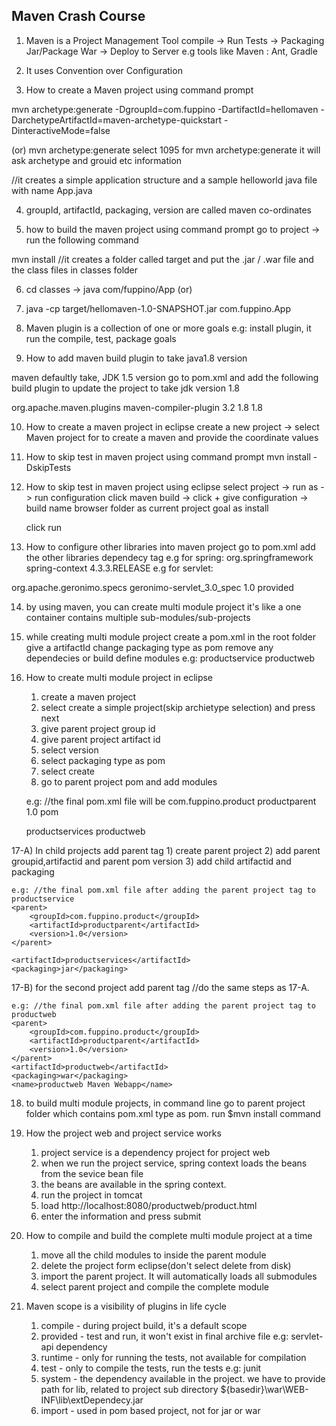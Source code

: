 ## Maven Crash Course ##

1) Maven is a Project Management Tool
compile -> Run Tests -> Packaging Jar/Package War -> Deploy to Server
e.g tools like Maven : Ant, Gradle

2) It uses Convention over Configuration

3) How to create a Maven project using command prompt

mvn archetype:generate -DgroupId=com.fuppino -DartifactId=hellomaven -DarchetypeArtifactId=maven-archetype-quickstart -DinteractiveMode=false

(or)
mvn archetype:generate
select 1095 for mvn archetype:generate
it will ask archetype and grouid etc information

//it creates a simple application structure and a sample helloworld java file with name App.java

4) groupId, artifactId, packaging, version are called maven co-ordinates

5) how to build the maven project using command prompt
	go to project -> run the following command

mvn install
//it creates a folder called target and put the .jar / .war file and the class files in classes folder

6) cd classes -> java com/fuppino/App
(or)
7) java -cp target/hellomaven-1.0-SNAPSHOT.jar com.fuppino.App

8) Maven plugin is a collection of one or more goals
e.g: install plugin, it run the compile, test, package goals 

9) How to add maven build plugin to take java1.8 version

maven defaultly take, JDK 1.5 version
go to pom.xml and add the following build plugin to update the project to take jdk version 1.8

<build>
	<plugins>
		<plugin>
			<groupId>org.apache.maven.plugins</groupId>
			<artifactId>maven-compiler-plugin</artifactId>
			<version>3.2</version>
			<configuration>
				<source>1.8</source>
				<target>1.8</target>
			</configuration>
		</plugin>
	</plugins>
</build>

10) How to create a maven project in eclipse
create a new project -> select Maven project for to create a maven 
and provide the coordinate values

11) How to skip test in maven project using command prompt
mvn install -DskipTests

12) How to skip test in maven project using eclipse
select project -> run as -> run configuration
click maven build -> click +
give configuration -> 
	build name
	browser folder as current project
	goal as install

	click run

13) How to configure other libraries into maven project
go to pom.xml
add the other libraries dependecy tag
e.g for spring:
	<dependency>
		<groupId>org.springframework</groupId>
		<artifactId>spring-context</artifactId>
		<version>4.3.3.RELEASE</version>
	</dependency>
e.g for servlet:
<dependency>
    <groupId>org.apache.geronimo.specs</groupId>
    <artifactId>geronimo-servlet_3.0_spec</artifactId>
    <version>1.0</version>
    <scope>provided</scope>
</dependency>

14) by using maven, you can create multi module project
it's like a one container contains multiple sub-modules/sub-projects

15) while creating multi module project
	create a pom.xml in the root folder 
	give a artifactId
	change packaging type as pom
	remove any dependecies or build
	define modules
	e.g: 
		<modules>
			<module>productservice</module>
			<module>productweb</module>
		</modules>

16) How to create multi module project in eclipse
	1) create a maven project
	2) select create a simple project(skip archietype selection) and press next
	3) give parent project group id
	4) give parent project artifact id
	5) select version 
	6) select packaging type as pom
	7) select create
	8) go to parent project pom and add modules

	e.g: //the final pom.xml file will be
	<groupId>com.fuppino.product</groupId>
  	<artifactId>productparent</artifactId>
  	<version>1.0</version>
  	<packaging>pom</packaging>
  
  	<modules>
  		<module>productservices</module>
  		<module>productweb</module>
  	</modules>

17-A) In child projects add parent tag
	1) create parent project
	2) add parent groupid,artifactid and parent pom version
	3) add child artifactid and packaging

	e.g: //the final pom.xml file after adding the parent project tag to productservice
	<parent>
		<groupId>com.fuppino.product</groupId>
		<artifactId>productparent</artifactId>
		<version>1.0</version>
	</parent>
	
	<artifactId>productservices</artifactId>
	<packaging>jar</packaging>

17-B) for the second project add parent tag
	//do the same steps as 17-A.

	e.g: //the final pom.xml file after adding the parent project tag to productweb
	<parent>
		<groupId>com.fuppino.product</groupId>
		<artifactId>productparent</artifactId>
		<version>1.0</version>
	</parent>
	<artifactId>productweb</artifactId>
	<packaging>war</packaging>
	<name>productweb Maven Webapp</name>

18) to build multi module projects, in command line
	go to parent project folder which contains pom.xml type as pom.
	run $mvn install command
	
19) How the project web and project service works
	1) project service is a dependency project for project web
	2) when we run the project service, spring context loads the beans from the sevice bean file
	3) the beans are available in the spring context.
	4) run the project in tomcat
	5) load http://localhost:8080/productweb/product.html
	6) enter the information and press submit

20) How to compile and build the complete multi module project at a time
	1) move all the child modules to inside the parent module
	2) delete the project form eclipse(don't select delete from disk)
	3) import the parent project. It will automatically loads all submodules
	4) select parent project and compile the complete module


21) Maven scope is a visibility of plugins in life cycle
	1) compile - during project build, it's a default scope
	2) provided - test and run, it won't exist in final archive file
		e.g: servlet-api dependency
	3) runtime - only for running the tests, not available for compilation
	4) test - only to compile the tests, run the tests
		e.g: junit
	5) system - the dependency available in the project.
		we have to provide path for lib, related to project sub directory ${basedir}\war\WEB-INF\lib\extDependecy.jar
	6) import - used in pom based project, not for jar or war
